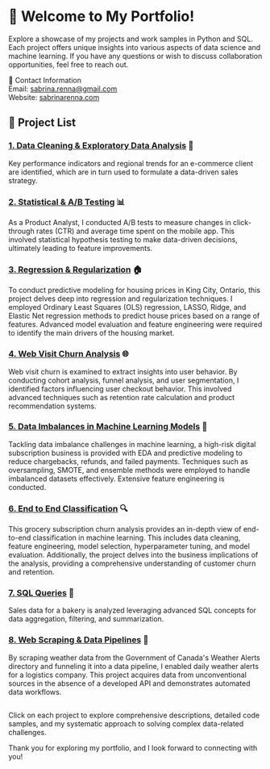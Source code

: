 # 👋 Welcome to My Portfolio!
Explore a showcase of my projects and work samples in Python and SQL. Each project offers unique insights into various aspects of data science and machine learning. If you have any questions or wish to discuss collaboration opportunities, feel free to reach out.

📧 Contact Information<br/>
Email: sabrina.renna@gmail.com<br/> 
Website: [sabrinarenna.com](https://sabrinarenna.com)<br/>


## 📂 Project List
### [1. Data Cleaning & Exploratory Data Analysis](https://github.com/srenna/portfolio/tree/main/1%20-%20Data%20Cleaning%20%26%20Exploratory%20Data%20Analysis) 🧹
Key performance indicators and regional trends for an e-commerce client are identified, which are in turn used to formulate a data-driven sales strategy.

### [2. Statistical & A/B Testing](https://github.com/srenna/portfolio/tree/main/2%20-%20Statistical%20%26%20AB%20Testing) 📊
As a Product Analyst, I conducted A/B tests to measure changes in click-through rates (CTR) and average time spent on the mobile app. This involved statistical hypothesis testing to make data-driven decisions, ultimately leading to feature improvements.

### [3. Regression & Regularization](https://github.com/srenna/portfolio/tree/main/3%20-%20Regression%20%26%20Regularization) 🏠
To conduct predictive modeling for housing prices in King City, Ontario, this project delves deep into regression and regularization techniques. I employed Ordinary Least Squares (OLS) regression, LASSO, Ridge, and Elastic Net regression methods to predict house prices based on a range of features. Advanced model evaluation and feature engineering were required to identify the main drivers of the housing market.

### [4. Web Visit Churn Analysis](https://github.com/srenna/portfolio/tree/main/4%20-%20Web%20Visit%20Churn%2C%20An%20Analysis) 🌐
Web visit churn is examined to extract insights into user behavior. By conducting cohort analysis, funnel analysis, and user segmentation, I identified factors influencing user checkout behavior. This involved advanced techniques such as retention rate calculation and product recommendation systems.

### [5. Data Imbalances in Machine Learning Models](https://github.com/srenna/portfolio/tree/main/5%20-%20Data%20Imbalances) 🤖
Tackling data imbalance challenges in machine learning, a high-risk digital subscription business is provided with EDA and predictive modeling to reduce chargebacks, refunds, and failed payments. Techniques such as oversampling, SMOTE, and ensemble methods were employed to handle imbalanced datasets effectively. Extensive feature engineering is conducted.

### [6. End to End Classification](https://github.com/srenna/portfolio/tree/main/6%20-%20End%20to%20End%20Classification) 🔍
This grocery subscription churn analysis provides an in-depth view of end-to-end classification in machine learning. This includes data cleaning, feature engineering, model selection, hyperparameter tuning, and model evaluation. Additionally, the project delves into the business implications of the analysis, providing a comprehensive understanding of customer churn and retention.

### [7. SQL Queries](https://github.com/srenna/portfolio/tree/main/7%20-%20SQL%20Queries) 💼
Sales data for a bakery is analyzed leveraging advanced SQL concepts for data aggregation, filtering, and summarization. 

### [8. Web Scraping & Data Pipelines](https://github.com/srenna/portfolio/tree/main/8%20-%20Web%20Scrapping%20%26%20Data%20Pipelines) 🚀
By scraping weather data from the Government of Canada's Weather Alerts directory and funneling it into a data pipeline, I enabled daily weather alerts for a logistics company. This project acquires data from unconventional sources in the absence of a developed API and demonstrates automated data workflows.
##
Click on each project to explore comprehensive descriptions, detailed code samples, and my systematic approach to solving complex data-related challenges.

Thank you for exploring my portfolio, and I look forward to connecting with you! 
